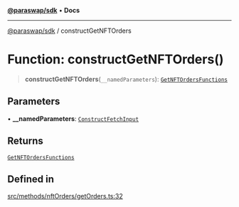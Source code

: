 [**@paraswap/sdk**](../README.md) • **Docs**

***

[@paraswap/sdk](../globals.md) / constructGetNFTOrders

# Function: constructGetNFTOrders()

> **constructGetNFTOrders**(`__namedParameters`): [`GetNFTOrdersFunctions`](../type-aliases/GetNFTOrdersFunctions.md)

## Parameters

• **\_\_namedParameters**: [`ConstructFetchInput`](../interfaces/ConstructFetchInput.md)

## Returns

[`GetNFTOrdersFunctions`](../type-aliases/GetNFTOrdersFunctions.md)

## Defined in

[src/methods/nftOrders/getOrders.ts:32](https://github.com/paraswap/paraswap-sdk/blob/master/src/methods/nftOrders/getOrders.ts#L32)
